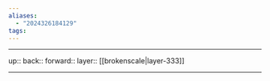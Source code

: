 ```yaml
---
aliases:
  - "2024326184129"
tags:
---
```




***

up:: 
back:: 
forward:: 
layer:: [[brokenscale|layer-333]]

***
